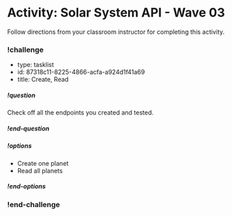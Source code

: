 # Activity: Solar System API - Wave 03

Follow directions from your classroom instructor for completing this activity.

<!-- prettier-ignore-start -->
### !challenge
* type: tasklist
* id: 87318c11-8225-4866-acfa-a924d1f41a69
* title: Create, Read
##### !question

Check off all the endpoints you created and tested.

##### !end-question
##### !options

* Create one planet
* Read all planets

##### !end-options
### !end-challenge
<!-- prettier-ignore-end -->

